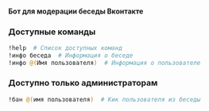 #### Бот для модерации беседы Вконтакте

### Доступные команды
```bash
!help  # Список доступных команд
!инфо беседа  # Информация о беседе
!инфо @(Имя пользователя)  # Информация о пользователе
```

### Доступно только администраторам
```bash
!бан @(имя пользователя)  # Кик пользователя из беседы
```